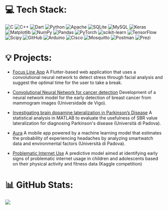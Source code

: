 # 💻 Tech Stack:
![C](https://img.shields.io/badge/c-%2300599C.svg?style=for-the-badge&logo=c&logoColor=white) ![C++](https://img.shields.io/badge/c++-%2300599C.svg?style=for-the-badge&logo=c%2B%2B&logoColor=white) ![Dart](https://img.shields.io/badge/dart-%230175C2.svg?style=for-the-badge&logo=dart&logoColor=white) ![Python](https://img.shields.io/badge/python-3670A0?style=for-the-badge&logo=python&logoColor=ffdd54) ![Apache](https://img.shields.io/badge/apache-%23D42029.svg?style=for-the-badge&logo=apache&logoColor=white) ![SQLite](https://img.shields.io/badge/sqlite-%2307405e.svg?style=for-the-badge&logo=sqlite&logoColor=white) ![MySQL](https://img.shields.io/badge/mysql-4479A1.svg?style=for-the-badge&logo=mysql&logoColor=white) ![Keras](https://img.shields.io/badge/Keras-%23D00000.svg?style=for-the-badge&logo=Keras&logoColor=white) ![Matplotlib](https://img.shields.io/badge/Matplotlib-%23ffffff.svg?style=for-the-badge&logo=Matplotlib&logoColor=black) ![NumPy](https://img.shields.io/badge/numpy-%23013243.svg?style=for-the-badge&logo=numpy&logoColor=white) ![Pandas](https://img.shields.io/badge/pandas-%23150458.svg?style=for-the-badge&logo=pandas&logoColor=white) ![PyTorch](https://img.shields.io/badge/PyTorch-%23EE4C2C.svg?style=for-the-badge&logo=PyTorch&logoColor=white) ![scikit-learn](https://img.shields.io/badge/scikit--learn-%23F7931E.svg?style=for-the-badge&logo=scikit-learn&logoColor=white) ![TensorFlow](https://img.shields.io/badge/TensorFlow-%23FF6F00.svg?style=for-the-badge&logo=TensorFlow&logoColor=white) ![Scipy](https://img.shields.io/badge/SciPy-%230C55A5.svg?style=for-the-badge&logo=scipy&logoColor=%white) ![GitHub](https://img.shields.io/badge/github-%23121011.svg?style=for-the-badge&logo=github&logoColor=white) ![Arduino](https://img.shields.io/badge/-Arduino-00979D?style=for-the-badge&logo=Arduino&logoColor=white) ![Cisco](https://img.shields.io/badge/cisco-%23049fd9.svg?style=for-the-badge&logo=cisco&logoColor=black) ![Mosquitto](https://img.shields.io/badge/mosquitto-%233C5280.svg?style=for-the-badge&logo=eclipsemosquitto&logoColor=white) ![Postman](https://img.shields.io/badge/Postman-FF6C37?style=for-the-badge&logo=postman&logoColor=white) ![Prezi](https://img.shields.io/badge/Prezi-%23000000.svg?style=for-the-badge&logo=Prezi&logoColor=white)

# 💡 Projects:
- [Focus Line App](https://github.com/pietroruzzante/focus-line-app)
  A Flutter-based web application that uses a convolutional neural network to detect stress through facial analysis and suggest the optimal time for the user to take a break.

- [Convolutional Neural Network for cancer detection](https://github.com/pietroruzzante/cnn-breast-cancer-detection)
  Development of a neural network model for the early detection of breast cancer from mammogram images (Universidade de Vigo).

- [Investigating brain dopamine lateralization in Parkinson’s Disease](https://github.com/pietroruzzante/brain-dopamine-lateralization-in-parkinson-disease)
  A statistical analysis in MATLAB to evaluate the usefulness of SBR value lateralization for diagnosing Parkinson's disease (Università di Padova).
    
- [Aura](https://github.com/pietroruzzante/aura)
  A mobile app powered by a machine learning model that estimates the probability of experiencing headaches by analyzing smartwatch data and environmental factors (Università di Padova).

- [Problematic Internet Use](https://github.com/pietroruzzante/problematic-internet-use)
  A predictive model aimed at identifying early signs of problematic internet usage in children and adolescents based on their physical activity and fitness data (Kaggle competition)
  

# 📊 GitHub Stats:
![](https://github-readme-stats.vercel.app/api/top-langs/?username=pietroruzzante&theme=dark&hide_border=true&include_all_commits=true&count_private=true&layout=compact)




